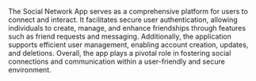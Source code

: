 The Social Network App serves as a comprehensive platform for users to connect and interact. It facilitates secure user authentication, allowing individuals to create, manage, and enhance friendships through features such as friend requests and messaging. Additionally, the application supports efficient user management, enabling account creation, updates, and deletions. Overall, the app plays a pivotal role in fostering social connections and communication within a user-friendly and secure environment.

